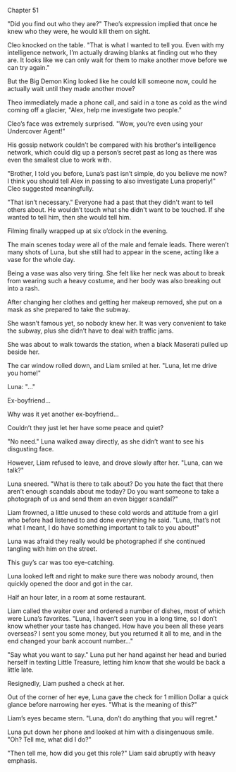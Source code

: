 Chapter 51

"Did you find out who they are?" Theo’s expression implied that once he knew who they were, he would kill them on sight.


Cleo knocked on the table. "That is what I wanted to tell you. Even with my intelligence network, I’m actually drawing blanks at finding out who they are. It looks like we can only wait for them to make another move before we can try again."


But the Big Demon King looked like he could kill someone now, could he actually wait until they made another move?


Theo immediately made a phone call, and said in a tone as cold as the wind coming off a glacier, "Alex, help me investigate two people."


Cleo’s face was extremely surprised. "Wow, you’re even using your Undercover Agent!"


His gossip network couldn’t be compared with his brother's intelligence network, which could dig up a person’s secret past as long as there was even the smallest clue to work with.


"Brother, I told you before, Luna’s past isn’t simple, do you believe me now? I think you should tell Alex in passing to also investigate Luna properly!" Cleo suggested meaningfully.


"That isn’t necessary." Everyone had a past that they didn't want to tell others about. He wouldn’t touch what she didn't want to be touched. If she wanted to tell him, then she would tell him.


Filming finally wrapped up at six o’clock in the evening.


The main scenes today were all of the male and female leads. There weren’t many shots of Luna, but she still had to appear in the scene, acting like a vase for the whole day.


Being a vase was also very tiring. She felt like her neck was about to break from wearing such a heavy costume, and her body was also breaking out into a rash.


After changing her clothes and getting her makeup removed, she put on a mask as she prepared to take the subway.


She wasn’t famous yet, so nobody knew her. It was very convenient to take the subway, plus she didn’t have to deal with traffic jams.


She was about to walk towards the station, when a black Maserati pulled up beside her.


The car window rolled down, and Liam smiled at her. "Luna, let me drive you home!"


Luna: "…"


Ex-boyfriend…


Why was it yet another ex-boyfriend…


Couldn’t they just let her have some peace and quiet?


"No need." Luna walked away directly, as she didn’t want to see his disgusting face.


However, Liam refused to leave, and drove slowly after her. "Luna, can we talk?"


Luna sneered. "What is there to talk about? Do you hate the fact that there aren’t enough scandals about me today? Do you want someone to take a photograph of us and send them an even bigger scandal?"


Liam frowned, a little unused to these cold words and attitude from a girl who before had listened to and done everything he said. "Luna, that’s not what I meant, I do have something important to talk to you about!"


Luna was afraid they really would be photographed if she continued tangling with him on the street.


This guy’s car was too eye-catching.


Luna looked left and right to make sure there was nobody around, then quickly opened the door and got in the car.


Half an hour later, in a room at some restaurant.


Liam called the waiter over and ordered a number of dishes, most of which were Luna’s favorites. "Luna, I haven’t seen you in a long time, so I don’t know whether your taste has changed. How have you been all these years overseas? I sent you some money, but you returned it all to me, and in the end changed your bank account number…"


"Say what you want to say." Luna put her hand against her head and buried herself in texting Little Treasure, letting him know that she would be back a little late.


Resignedly, Liam pushed a check at her.


Out of the corner of her eye, Luna gave the check for 1 million Dollar a quick glance before narrowing her eyes. "What is the meaning of this?"


Liam’s eyes became stern. "Luna, don’t do anything that you will regret."


Luna put down her phone and looked at him with a disingenuous smile. "Oh? Tell me, what did I do?"


"Then tell me, how did you get this role?" Liam said abruptly with heavy emphasis.
